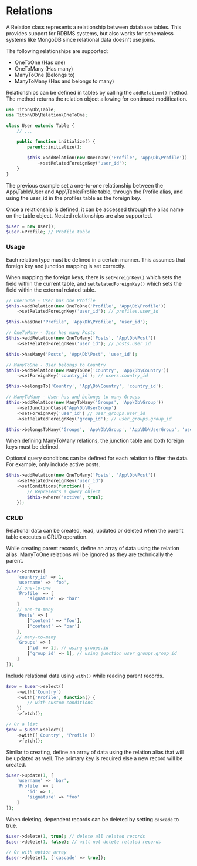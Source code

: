 # Relations #

A Relation class represents a relationship between database tables. This provides support for RDBMS systems, but also works for schemaless systems like MongoDB since relational data doesn't use joins.

The following relationships are supported:

* OneToOne (Has one)
* OneToMany (Has many)
* ManyToOne (Belongs to)
* ManyToMany (Has and belongs to many)

Relationships can be defined in tables by calling the `addRelation()` method. The method returns the relation object allowing for continued modification.

```php
use Titon\Db\Table;
use Titon\Db\Relation\OneToOne;

class User extends Table {
    // ...

    public function initialize() {
        parent::initialize();

        $this->addRelation(new OneToOne('Profile', 'App\Db\Profile'))
            ->setRelatedForeignKey('user_id');
    }
}
```

The previous example set a one-to-one relationship between the App\Table\User and App\Table\Profile table, through the Profile alias, and using the user_id in the profiles table as the foreign key.

Once a relationship is defined, it can be accessed through the alias name on the table object. Nested relationships are also supported.

```php
$user = new User();
$user->Profile; // Profile table
```

### Usage ###

Each relation type must be defined in a certain manner. This assumes that foreign key and junction mapping is set correctly.

When mapping the foreign keys, there is `setForeignKey()` which sets the field within the current table, and `setRelatedForeignKey()` which sets the field within the external related table.

```php
// OneToOne - User has one Profile
$this->addRelation(new OneToOne('Profile', 'App\Db\Profile'))
    ->setRelatedForeignKey('user_id'); // profiles.user_id

$this->hasOne('Profile', 'App\Db\Profile', 'user_id');

// OneToMany - User has many Posts
$this->addRelation(new OneToMany('Posts', 'App\Db\Post'))
    ->setRelatedForeignKey('user_id'); // posts.user_id

$this->hasMany('Posts', 'App\Db\Post', 'user_id');

// ManyToOne - User belongs to Country
$this->addRelation(new ManyToOne('Country', 'App\Db\Country'))
    ->setForeignKey('country_id'); // users.country_id

$this->belongsTo('Country', 'App\Db\Country', 'country_id');

// ManyToMany - User has and belongs to many Groups
$this->addRelation(new ManyToMany('Groups', 'App\Db\Group'))
    ->setJunctionClass('App\Db\UserGroup')
    ->setForeignKey('user_id') // user_groups.user_id
    ->setRelatedForeignKey('group_id'); // user_groups.group_id

$this->belongsToMany('Groups', 'App\Db\Group', 'App\Db\UserGroup', 'user_id', 'group_id');
```

When defining ManyToMany relations, the junction table and both foreign keys must be defined.

Optional query conditions can be defined for each relation to filter the data. For example, only include active posts.

```php
$this->addRelation(new OneToMany('Posts', 'App\Db\Post'))
    ->setRelatedForeignKey('user_id')
    ->setConditions(function() {
        // Represents a query object
        $this->where('active', true);
    });
```

### CRUD ###

Relational data can be created, read, updated or deleted when the parent table executes a CRUD operation.

While creating parent records, define an array of data using the relation alias. ManyToOne relations will be ignored as they are technically the parent.

```php
$user->create([
    'country_id' => 1,
    'username' => 'foo',
    // one-to-one
    'Profile' => [
        'signature' => 'bar'
    ]
    // one-to-many
    'Posts' => [
        ['content' => 'foo'],
        ['content' => 'bar']
    ],
    // many-to-many
    'Groups' => [
        ['id' => 1], // using groups.id
        ['group_id' => 1], // using junction user_groups.group_id
    ]
]);
```

Include relational data using `with()` while reading parent records.

```php
$row = $user->select()
    ->with('Country')
    ->with('Profile', function() {
        // with custom conditions
    })
    ->fetch();

// Or a list
$row = $user->select()
    ->with(['Country', 'Profile'])
    ->fetch();
```

Similar to creating, define an array of data using the relation alias that will be updated as well. The primary key is required else a new record will be created.

```php
$user->update(1, [
    'username' => 'bar',
    'Profile' => [
        'id' => 1,
        'signature' => 'foo'
    ]
]);
```

When deleting, dependent records can be deleted by setting `cascade` to true.

```php
$user->delete(1, true); // delete all related records
$user->delete(1, false); // will not delete related records

// Or with option array
$user->delete(1, ['cascade' => true]);
```